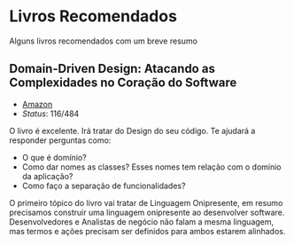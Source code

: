 # Livros Recomendados

Alguns livros recomendados com um breve resumo

## Domain-Driven Design: Atacando as Complexidades no Coração do Software

* [Amazon](https://amzn.to/3mVmXms)
* _Status_: 116/484

O livro é excelente. Irá tratar do Design do seu código. Te ajudará a responder perguntas como: 

* O que é domínio?
* Como dar nomes as classes? Esses nomes tem relação com o domínio da aplicação?
* Como faço a separação de funcionalidades?

O primeiro tópico do livro vai tratar de Linguagem Onipresente, em resumo precisamos construir uma linguagem onipresente ao desenvolver software. Desenvolvedores e Analistas de negócio não falam a mesma linguagem, mas termos e ações precisam ser definidos para ambos estarem alinhados.
